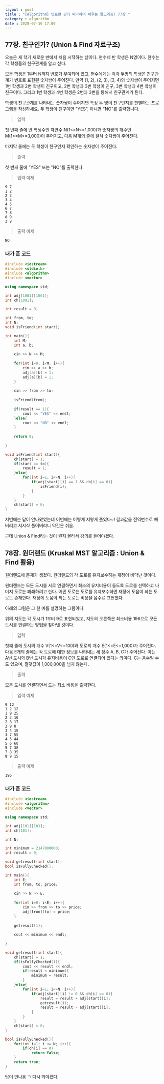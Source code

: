 ```yaml
---
layout : post
title : "[Algorithm] 인프런 강좌 따라하며 배우는 알고리즘! 77장 "
category : algorithm
date : 2020-07-16 17:00
---
```


## 77장. 친구인가? (Union & Find 자료구조)

오늘은 새 학기 새로운 반에서 처음 시작하는 날이다. 현수네 반 학생은 N명이다. 현수는 각 학생들의 친구관계를 알고 싶다.

모든 학생은 1부터 N까지 번호가 부여되어 있고, 현수에게는 각각 두명의 학생은 친구관계가 번호로 표현된 숫자쌍이 주어진다. 만약 (1, 2), (2, 3), (3, 4)의 숫자쌍이 주어지면 1번 학생과 2번 학생이 친구이고, 2번 학생과 3번 학생이 친구, 3번 학생과 4번 학생이 친구이다. 그리고 1번 학생과 4번 학생은 2번과 3번을 통해서 친구관계가 된다.

학생의 친구관계를 나타내는 숫자쌍이 주어지면 특정 두 명이 친구인지를 판별하는 프로그램을 작성하세요. 두 학생이 친구이면 "YES", 아니면 "NO"를 출력합니다.

> 입력

첫 번째 줄에 반 학생수인 자연수 N(1<=N<=1,000)과 숫자쌍의 개수인 M(1<=M<=3,000)이 주어지고, 다음 M개의 줄에 걸쳐 숫자쌍이 주어진다.

마지막 줄에는 두 학생이 친구인지 확인하는 숫자쌍이 주어진다.

> 출력

첫 번째 줄에 "YES" 또는 "NO"를 출력한다.

> 입력 예제

```
9 7
1 2
2 3
3 4
4 5
6 7
7 8
8 9
3 8
```

> 출력 예제

```
NO
```

### 내가 푼 코드

```c++
#include <iostream>
#include <stdio.h>
#include <algorithm>
#include <vector>

using namespace std;

int adj[1001][1001];
int ch[1001];

int result = 0;

int from, to;
int N;
void isFriend(int start);

int main(){
    int M;
    int a, b;
    
    cin >> N >> M;
    
    for(int i=0; i<M; i++){
        cin >> a >> b;
        adj[a][b] = 1;
        adj[a][b] = 1;
    }
    
    cin >> from >> to;
    
    isFriend(from);
    
    if(result == 1){
        cout << "YES" << endl;
    }else{
        cout << "NO" << endl;
    }
    
    return 0;
    
}

void isFriend(int start){
    ch[start] = 1;
    if(start == to){
        result = 1;
    }else{
        for(int i=1; i<=N; i++){
            if(adj[start][i] == 1 && ch[i] == 0){
                isFriend(i);
            }
        }
    }
    ch[start] = 0;
}
```

저번에는 답이 안나왔었는데 이번에는 어떻게 저렇게 풀었다~! 결과값을 전역변수로 빼버리고 샤샤샥 풀어버리니 약간은 쉬움. 

근데 Union & Find라는 것이 뭔지 몰라서 강의를 들어야겠다.


## 78장. 원더랜드 (Kruskal MST 알고리즘 : Union & Find 활용)

원더랜드에 문제가 생겼다. 원더랜드의 각 도로를 유지보수하는 재정이 바닥난 것이다.

원더랜드는 모든 도시를 서로 연결하면서 최소의 유지비용이 들도록 도로를 선택하고 나머지 도로는 폐쇄하려고 한다. 어떤 도로는 도로를 유지보수하면 재정에 도움이 되는 도로도 존재한다. 재정에 도움이 되는 도로는 비용을 음수료 표현했다.

아래의 그림은 그 한 예를 설명하는 그림이다.

위의 지도는 각 도시가 1부터 9로 표현되었고, 지도의 오른쪽은 최소비용 196으로 모든 도시를 연결하는 방법을 찾아낸 것이다.

> 입력

첫째 줄에 도시의 개수 V(1<=V<=100)와 도로의 개수 E(1<=E<=1,000)가 주어진다. 다음 E개의 줄에는 각 도로에 대한 정보를 나타내는 세 정수 A, B, C가 주어진다. 이는 A번 도시와 B번 도시가 유지비용이 C인 도로로 연결되어 있다는 의미다. C는 음수일 수도 있으며, 절댓값이 1,000,000을 넘지 않는다.

> 출력

모든 도시를 연결하면서 드는 최소 비용을 출력한다.

> 입력 예제

```
9 12
1 2 12
1 9 25
2 3 10
2 8 17
2 9 8
3 4 18
3 7 55
4 5 44
5 6 60
5 7 38
7 8 35
8 9 15
```

> 출력 예제

```
196
```

### 내가 푼 코드 

```c++
#include <iostream>
#include <algorithm>
#include <vector>

using namespace std;

int adj[101][101];
int ch[101];

int N;

int minimum = 2147000000;
int result = 0;

void getresult(int start);
bool isFullyChecked();

int main(){
    int E;
    int from, to, price;
    
    cin >> N >> E;
    
    for(int i=0; i<E; i++){
        cin >> from >> to >> price;
        adj[from][to] = price;
    }
    
    getresult(1);
    
    cout << minimum << endl;
    
}

void getresult(int start){
    ch[start] = 1;
    if(isFullyChecked()){
        cout << result << endl;
        if(result < minimum){
            minimum = result;
        }
    }else{
        for(int i=1; i<=N; i++){
            if(adj[start][i] != 0 && ch[i] == 0){
                result = result + adj[start][i];
                getresult(i);
                result = result - adj[start][i];
            }
        }
    }
    ch[start] = 0;
}

bool isFullyChecked(){
    for(int i=1; i <= N; i++){
        if(ch[i] == 0)
            return false;
    }
    return true;
}
```

답이 안나옴 ㅋ 다시 봐야겠다.